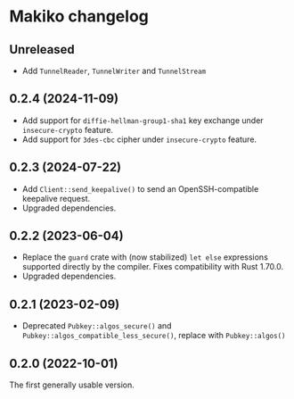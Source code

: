 # Makiko changelog

## Unreleased

- Add `TunnelReader`, `TunnelWriter` and `TunnelStream`

## 0.2.4 (2024-11-09)

- Add support for `diffie-hellman-group1-sha1` key exchange under `insecure-crypto` feature.
- Add support for `3des-cbc` cipher under `insecure-crypto` feature.

## 0.2.3 (2024-07-22)

- Add `Client::send_keepalive()` to send an OpenSSH-compatible keepalive request.
- Upgraded dependencies.

## 0.2.2 (2023-06-04)

- Replace the `guard` crate with (now stabilized) `let else` expressions
  supported directly by the compiler. Fixes compatibility with Rust 1.70.0.
- Upgraded dependencies.

## 0.2.1 (2023-02-09)

- Deprecated `Pubkey::algos_secure()` and
  `Pubkey::algos_compatible_less_secure()`, replace with
  `Pubkey::algos()`

## 0.2.0 (2022-10-01)

The first generally usable version.
